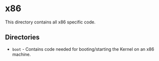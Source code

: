 # x86
This directory contains all x86 specific code.

## Directories
- `boot` - Contains code needed for booting/starting the Kernel on an x86 machine.
